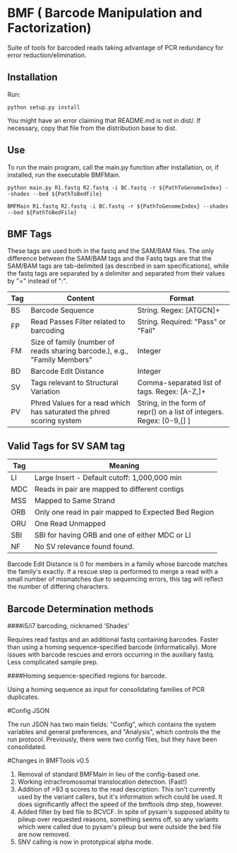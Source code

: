 BMF ( Barcode Manipulation and Factorization)
===================

Suite of tools for barcoded reads taking advantage of PCR redundancy for error reduction/elimination.

## Installation

Run:
```
python setup.py install
```
You might have an error claiming that README.md is not in dist/. If necessary, copy that file from the distribution base to dist.

## Use

To run the main program, call the main.py function after installation, or, if installed, run the executable BMFMain.

```
python main.py R1.fastq R2.fastq -i BC.fastq -r ${PathToGenomeIndex} --shades --bed ${PathToBedFile}
```

```
BMFMain R1.fastq R2.fastq -i BC.fastq -r ${PathToGenomeIndex} --shades --bed ${PathToBedFile}
```

## BMF Tags

These tags are used both in the fastq and the SAM/BAM files.
The only difference between the SAM/BAM tags and the Fastq tags are that the SAM/BAM tags are tab-delimited (as described in sam specifications), while the fastq tags are separated by a delimiter and separated from their values by "=" instead of ":".

Tag | Content | Format |
----|-----|-----|
BS | Barcode Sequence | String. Regex: [ATGCN]+ |
FP | Read Passes Filter related to barcoding | String. Required: "Pass" or "Fail" |
FM | Size of family (number of reads sharing barcode.), e.g., "Family Members" | Integer |
BD | Barcode Edit Distance | Integer |
SV | Tags relevant to Structural Variation | Comma-separated list of tags. Regex: [A-Z,]+ |
PV | Phred Values for a read which has saturated the phred scoring system| String, in the form of repr() on a list of integers. Regex: [0-9,\[\] ]| 

## Valid Tags for SV SAM tag

Tag | Meaning |
---- | ----- |
LI | Large Insert - Default cutoff: 1,000,000 min |
MDC | Reads in pair are mapped to different contigs |
MSS | Mapped to Same Strand |
ORB | Only one read in pair mapped to Expected Bed Region |
ORU | One Read Unmapped |
SBI | SBI for having ORB and one of either MDC or LI |
NF | No SV relevance found found. |

Barcode Edit Distance is 0 for members in a family whose barcode matches the family's exactly. If a rescue step is performed to merge a read with a small number of mismatches due to sequencing errors, this tag will reflect the number of differing characters.

## Barcode Determination methods

####i5/i7 barcoding, nicknamed 'Shades'

Requires read fastqs and an additional fastq containing barcodes.
Faster than using a homing sequence-specified barcode (informatically). More issues with barcode rescues and errors occurring in the auxiliary fastq. Less complicated sample prep.

####Homing sequence-specified regions for barcode.

Using a homing sequence as input for consolidating families of PCR duplicates.

#Config JSON

The run JSON has two main fields: "Config", which contains the system variables and general preferences, and "Analysis", which controls the the run protocol. 
Previously, there were two config files, but they have been consolidated.

#Changes in BMFTools v0.5
1. Removal of standard BMFMain in lieu of the config-based one.
2. Working intrachromosomal translocation detection. (Fast!)
3. Addition of >93 q scores to the read description. This isn't currently used by the variant callers, but it's information which could be used. It does significantly affect the speed of the bmftools dmp step, however.
4. Added filter by bed file to BCVCF. In spite of pysam's supposed ability to pileup over requested reasons, something seems off, so any variants which were called due to pysam's pileup but were outside the bed file are now removed.
5. SNV calling is now in prototypical alpha mode.
